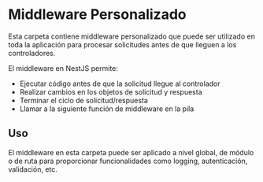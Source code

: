 # Middleware Personalizado

Esta carpeta contiene middleware personalizado que puede ser utilizado en toda la aplicación para procesar solicitudes antes de que lleguen a los controladores.

El middleware en NestJS permite:
- Ejecutar código antes de que la solicitud llegue al controlador
- Realizar cambios en los objetos de solicitud y respuesta
- Terminar el ciclo de solicitud/respuesta
- Llamar a la siguiente función de middleware en la pila

## Uso

El middleware en esta carpeta puede ser aplicado a nivel global, de módulo o de ruta para proporcionar funcionalidades como logging, autenticación, validación, etc.
